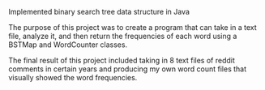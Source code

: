 Implemented binary search tree data structure in Java

The purpose of this project was to create a program that can take in a text file, analyze it, and then return the frequencies of each word using a BSTMap and WordCounter classes.

The final result of this project included taking in 8 text files of reddit comments in certain years and producing my own word count files that visually showed the word frequencies.

